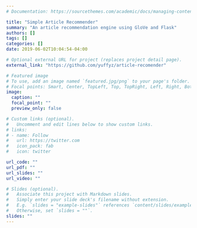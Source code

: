```yaml
---
# Documentation: https://sourcethemes.com/academic/docs/managing-content/

title: "Simple Article Recommender"
summary: "An article recommendation engine using GloVe and Flask"
authors: []
tags: []
categories: []
date: 2019-06-02T10:04:54-04:00

# Optional external URL for project (replaces project detail page).
external_link: "https://github.com/yuffyz/article-recomender"

# Featured image
# To use, add an image named `featured.jpg/png` to your page's folder.
# Focal points: Smart, Center, TopLeft, Top, TopRight, Left, Right, BottomLeft, Bottom, BottomRight.
image:
  caption: ""
  focal_point: ""
  preview_only: false

# Custom links (optional).
#   Uncomment and edit lines below to show custom links.
# links:
# - name: Follow
#   url: https://twitter.com
#   icon_pack: fab
#   icon: twitter

url_code: ""
url_pdf: ""
url_slides: ""
url_video: ""

# Slides (optional).
#   Associate this project with Markdown slides.
#   Simply enter your slide deck's filename without extension.
#   E.g. `slides = "example-slides"` references `content/slides/example-slides.md`.
#   Otherwise, set `slides = ""`.
slides: ""
---
```

